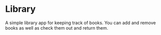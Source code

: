 # Library
A simple library app for keeping track of books. You can add and remove books as well as check them out and return them.

